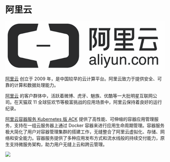 # 阿里云

![阿里云](_images/aliyun-logo.png)

[阿里云](https://www.aliyun.com?source=5176.11533457&userCode=8lx5zmtu&type=copy) 创立于 2009 年，是中国较早的云计算平台。阿里云致力于提供安全、可靠的计算和数据处理能力。

[阿里云](https://www.aliyun.com?source=5176.11533457&userCode=8lx5zmtu&type=copy) 的客户群体中，活跃着微博、虎牙、魅族、优酷等一大批明星互联网公司。在天猫双 11 全球狂欢节等极富挑战的应用场景中，阿里云保持着良好的运行纪录。

[阿里云容器服务 Kubernetes 版 ACK](https://www.aliyun.com/product/kubernetes?source=5176.11533457&userCode=8lx5zmtu&type=copy) 提供了高性能、可伸缩的容器应用管理服务，支持在一组云服务器上通过 Docker 容器来进行应用生命周期管理。容器服务极大简化了用户对容器管理集群的搭建工作，无缝整合了阿里云虚拟化、存储、网络和安全能力。容器服务提供了多种应用发布方式和流水线般的持续交付能力，原生支持微服务架构，助力用户无缝上云和跨云管理。

![](https://img.alicdn.com/tps/TB10yjtPpXXXXacXXXXXXXXXXXX-1531-1140.png)
